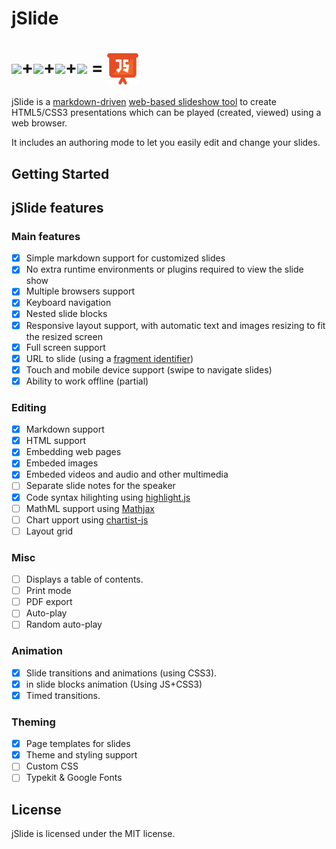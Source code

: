 # jSlide
# <img src="https://upload.wikimedia.org/wikipedia/commons/thumb/9/99/Unofficial_JavaScript_logo_2.svg/240px-Unofficial_JavaScript_logo_2.svg.png" height="50" valign="middle"/>+<img src="https://upload.wikimedia.org/wikipedia/commons/thumb/4/48/Markdown-mark.svg/320px-Markdown-mark.svg.png" height="40" valign="middle"/>+<img src="https://upload.wikimedia.org/wikipedia/commons/thumb/6/61/HTML5_logo_and_wordmark.svg/240px-HTML5_logo_and_wordmark.svg.png" height="50" valign="middle"/>+<img src="https://upload.wikimedia.org/wikipedia/commons/thumb/d/d5/CSS3_logo_and_wordmark.svg/170px-CSS3_logo_and_wordmark.svg.png" height="50" valign="middle"/> = <img src="https://raw.githubusercontent.com/Viglino/jSlide/master/img/logo.png" height="50" valign="middle"/>



jSlide is a [markdown-driven](https://en.wikipedia.org/wiki/Markdown) [web-based slideshow tool](https://en.m.wikipedia.org/wiki/Web-based_slideshow) to create HTML5/CSS3 presentations which can be played (created, viewed) using a web browser. 

It includes an authoring mode to let you easily edit and change your slides.

## Getting Started


## jSlide features

### Main features
- [x] Simple markdown support for customized slides
- [x] No extra runtime environments or plugins required to view the slide show
- [x] Multiple browsers support
- [x] Keyboard navigation
- [x] Nested slide blocks
- [x] Responsive layout support, with automatic text and images resizing to fit the resized screen
- [x] Full screen support
- [x] URL to slide (using a [fragment identifier](https://en.wikipedia.org/wiki/Fragment_identifier))
- [x] Touch and mobile device support (swipe to navigate slides)
- [x] Ability to work offline (partial)

### Editing
- [x] Markdown support
- [x] HTML support
- [x] Embedding web pages
- [x] Embeded images
- [x] Embeded videos and audio and other multimedia
- [ ] Separate slide notes for the speaker
- [x] Code syntax hilighting using [highlight.js](https://highlightjs.org/)
- [ ] MathML support using [Mathjax](https://www.mathjax.org/)
- [ ] Chart upport using [chartist-js](https://github.com/gionkunz/chartist-js)
- [ ] Layout grid

### Misc
- [ ] Displays a table of contents.
- [ ] Print mode
- [ ] PDF export
- [ ] Auto-play
- [ ] Random auto-play

### Animation
- [x] Slide transitions and animations (using CSS3).
- [x] in slide blocks animation (Using JS+CSS3)
- [x] Timed transitions.

### Theming
- [x] Page templates for slides
- [x] Theme and styling support
- [ ] Custom CSS
- [ ] Typekit & Google Fonts

## License
jSlide is licensed under the MIT license.

